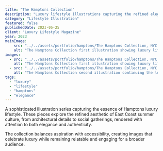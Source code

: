 ```yaml
---
title: "The Hamptons Collection"
description: "Luxury lifestyle illustrations capturing the refined elegance of Hamptons culture and aesthetic."
category: "Lifestyle Illustration"
featured: false
publishedDate: 2023-06-25
client: "Luxury Lifestyle Magazine"
year: 2023
mainImage:
    src: "../../assets/portfolio/hamptons/The Hamptons Collection, NYC 1.png"
    alt: "The Hamptons Collection first illustration showing luxury lifestyle and refined aesthetics"
images:
  - src: "../../assets/portfolio/hamptons/The Hamptons Collection, NYC 1.png"
    alt: "The Hamptons Collection first illustration showing luxury lifestyle and refined aesthetics"
  - src: "../../assets/portfolio/hamptons/The Hamptons Collection, NYC 2.png"
    alt: "The Hamptons Collection second illustration continuing the luxury lifestyle theme"
tags:
  - "luxury"
  - "lifestyle"
  - "hamptons"
  - "elegance"
---
```


A sophisticated illustration series capturing the essence of Hamptons luxury lifestyle. These pieces explore the refined aesthetic of East Coast summer culture, from architectural details to social gatherings, rendered with attention to both elegance and authenticity.

The collection balances aspiration with accessibility, creating images that celebrate luxury while remaining relatable and engaging for a broader audience.
